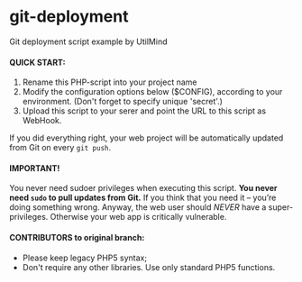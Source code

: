 # git-deployment

Git deployment script example by UtilMind

#### QUICK START:
1. Rename this PHP-script into your project name
2. Modify the configuration options below ($CONFIG), according to your environment. (Don't forget to specify unique 'secret'.)
3. Upload this script to your serer and point the URL to this script as WebHook.

If you did everything right, your web project will be automatically updated from Git on every `git push`.

#### IMPORTANT!
You never need sudoer privileges when executing this script. <b>You never need `sudo` to pull updates from Git.</b>
If you think that you need it – you’re doing something wrong. Anyway, the web user should _NEVER_ have a super-privileges. Otherwise your web app is critically vulnerable.

#### CONTRIBUTORS to original branch:
* Please keep legacy PHP5 syntax;
* Don't require any other libraries. Use only standard PHP5 functions.
